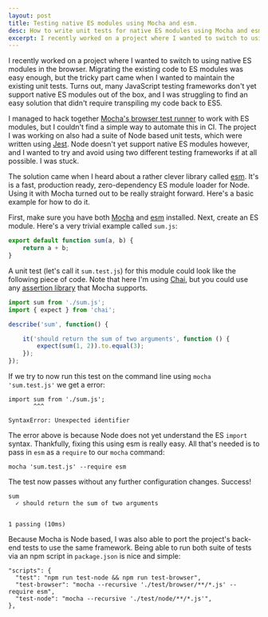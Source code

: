 ```yaml
---
layout: post
title: Testing native ES modules using Mocha and esm.
desc: How to write unit tests for native ES modules using Mocha and esm and run them on the command line.
excerpt: I recently worked on a project where I wanted to switch to using native ES modules in the browser. Migrating the existing code to ES modules was easy enough, but the tricky part came when I wanted to maintain the existing unit tests. Turns out, many JavaScript testing frameworks don't yet support native ES modules out of the box, and I was struggling to find an easy solution that didn't require transpiling my code back to ES5.
---
```


I recently worked on a project where I wanted to switch to using native ES modules in the browser. Migrating the existing code to ES modules was easy enough, but the tricky part came when I wanted to maintain the existing unit tests. Turns out, many JavaScript testing frameworks don't yet support native ES modules out of the box, and I was struggling to find an easy solution that didn't require transpiling my code back to ES5.

I managed to hack together [Mocha's browser test runner](https://medium.com/dailyjs/running-mocha-tests-as-native-es6-modules-in-a-browser-882373f2ecb0) to work with ES modules, but I couldn't find a simple way to automate this in CI. The project I was working on also had a suite of Node based unit tests, which were written using [Jest](https://jestjs.io/). Node doesn't yet support native ES modules however, and I wanted to try and avoid using two different testing frameworks if at all possible. I was stuck.

The solution came when I heard about a rather clever library called [esm](https://github.com/standard-things/esm). It's is a fast, production ready, zero-dependency ES module loader for Node. Using it with Mocha turned out to be really straight forward. Here's a basic example for how to do it.

First, make sure you have both [Mocha](https://mochajs.org/) and [esm](https://github.com/standard-things/esm) installed. Next, create an ES module. Here's a very trivial example called `sum.js`:

```javascript
export default function sum(a, b) {
    return a + b;
}
```

A unit test (let's call it `sum.test.js`) for this module could look like the following piece of code. Note that here I'm using [Chai](https://www.chaijs.com/), but you could use any [assertion library](https://mochajs.org/#assertions) that Mocha supports.

```javascript
import sum from './sum.js';
import { expect } from 'chai';

describe('sum', function() {

    it('should return the sum of two arguments', function () {
        expect(sum(1, 2)).to.equal(3);
    });
});
```

If we try to now run this test on the command line using `mocha 'sum.test.js'` we get a error:

```
import sum from './sum.js';
       ^^^

SyntaxError: Unexpected identifier
```

The error above is because Node does not yet understand the ES `import` syntax. Thankfully, fixing this using esm is really easy. All that's needed is to pass in `esm` as a `require` to our `mocha` command:

```
mocha 'sum.test.js' --require esm
```

The test now passes without any further configuration changes. Success!

```
sum
  ✓ should return the sum of two arguments


1 passing (10ms)
```

Because Mocha is Node based, I was also able to port the project's back-end tests to use the same framework. Being able to run both suite of tests via an npm script in `package.json` is nice and simple:

```
"scripts": {
  "test": "npm run test-node && npm run test-browser",
  "test-browser": "mocha --recursive './test/browser/**/*.js' --require esm",
  "test-node": "mocha --recursive './test/node/**/*.js'",
},
```
